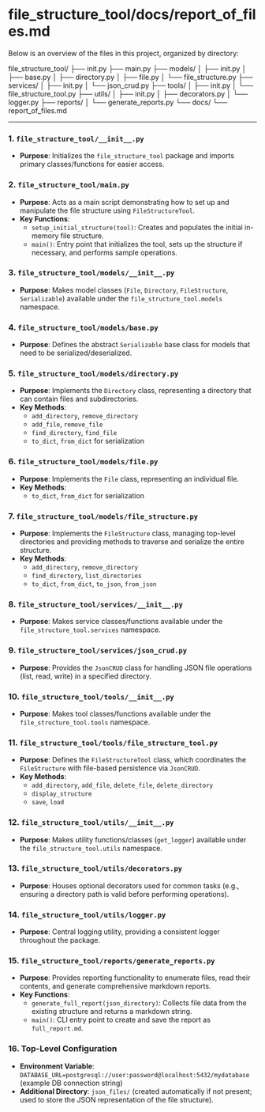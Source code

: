 # file_structure_tool/docs/report_of_files.md

Below is an overview of the files in this project, organized by directory:

file_structure_tool/
├── init.py
├── main.py
├── models/
│ ├── init.py
│ ├── base.py
│ ├── directory.py
│ ├── file.py
│ └── file_structure.py
├── services/
│ ├── init.py
│ └── json_crud.py
├── tools/
│ ├── init.py
│ └── file_structure_tool.py
├── utils/
│ ├── init.py
│ ├── decorators.py
│ └── logger.py
├── reports/
│ └── generate_reports.py
└── docs/
└── report_of_files.md

---

### 1. `file_structure_tool/__init__.py`
- **Purpose**: Initializes the `file_structure_tool` package and imports primary classes/functions for easier access.

### 2. `file_structure_tool/main.py`
- **Purpose**: Acts as a main script demonstrating how to set up and manipulate the file structure using `FileStructureTool`.
- **Key Functions**:
  - `setup_initial_structure(tool)`: Creates and populates the initial in-memory file structure.
  - `main()`: Entry point that initializes the tool, sets up the structure if necessary, and performs sample operations.

### 3. `file_structure_tool/models/__init__.py`
- **Purpose**: Makes model classes (`File`, `Directory`, `FileStructure`, `Serializable`) available under the `file_structure_tool.models` namespace.

### 4. `file_structure_tool/models/base.py`
- **Purpose**: Defines the abstract `Serializable` base class for models that need to be serialized/deserialized.

### 5. `file_structure_tool/models/directory.py`
- **Purpose**: Implements the `Directory` class, representing a directory that can contain files and subdirectories.  
- **Key Methods**:
  - `add_directory`, `remove_directory`
  - `add_file`, `remove_file`
  - `find_directory`, `find_file`
  - `to_dict`, `from_dict` for serialization

### 6. `file_structure_tool/models/file.py`
- **Purpose**: Implements the `File` class, representing an individual file.  
- **Key Methods**:
  - `to_dict`, `from_dict` for serialization

### 7. `file_structure_tool/models/file_structure.py`
- **Purpose**: Implements the `FileStructure` class, managing top-level directories and providing methods to traverse and serialize the entire structure.  
- **Key Methods**:
  - `add_directory`, `remove_directory`
  - `find_directory`, `list_directories`
  - `to_dict`, `from_dict`, `to_json`, `from_json`

### 8. `file_structure_tool/services/__init__.py`
- **Purpose**: Makes service classes/functions available under the `file_structure_tool.services` namespace.

### 9. `file_structure_tool/services/json_crud.py`
- **Purpose**: Provides the `JsonCRUD` class for handling JSON file operations (list, read, write) in a specified directory.

### 10. `file_structure_tool/tools/__init__.py`
- **Purpose**: Makes tool classes/functions available under the `file_structure_tool.tools` namespace.

### 11. `file_structure_tool/tools/file_structure_tool.py`
- **Purpose**: Defines the `FileStructureTool` class, which coordinates the `FileStructure` with file-based persistence via `JsonCRUD`.  
- **Key Methods**:
  - `add_directory`, `add_file`, `delete_file`, `delete_directory`
  - `display_structure`
  - `save`, `load`

### 12. `file_structure_tool/utils/__init__.py`
- **Purpose**: Makes utility functions/classes (`get_logger`) available under the `file_structure_tool.utils` namespace.

### 13. `file_structure_tool/utils/decorators.py`
- **Purpose**: Houses optional decorators used for common tasks (e.g., ensuring a directory path is valid before performing operations).

### 14. `file_structure_tool/utils/logger.py`
- **Purpose**: Central logging utility, providing a consistent logger throughout the package.

### 15. `file_structure_tool/reports/generate_reports.py`
- **Purpose**: Provides reporting functionality to enumerate files, read their contents, and generate comprehensive markdown reports.
- **Key Functions**:
  - `generate_full_report(json_directory)`: Collects file data from the existing structure and returns a markdown string.
  - `main()`: CLI entry point to create and save the report as `full_report.md`.

### 16. Top-Level Configuration
- **Environment Variable**: `DATABASE_URL=postgresql://user:password@localhost:5432/mydatabase` (example DB connection string)
- **Additional Directory**: `json_files/` (created automatically if not present; used to store the JSON representation of the file structure).
